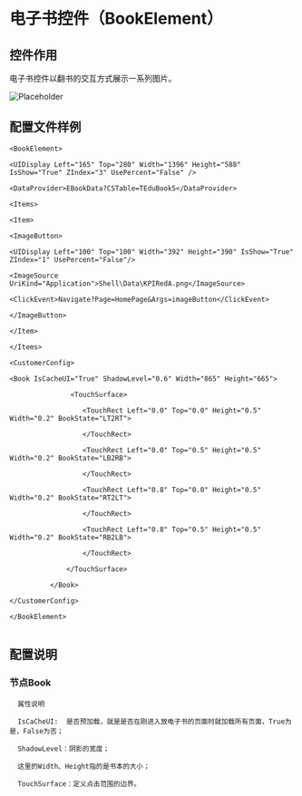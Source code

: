 # 电子书控件（BookElement）

## 控件作用

电子书控件以翻书的交互方式展示一系列图片。

![Placeholder](../../images/BookElement.png)

## 配置文件样例

```
<BookElement>

<UIDisplay Left="165" Top="280" Width="1396" Height="588" IsShow="True" ZIndex="3" UsePercent="False" />

<DataProvider>EBookData?CSTable=TEduBook5</DataProvider>

<Items>

<Item>

<ImageButton>

<UIDisplay Left="100" Top="100" Width="392" Height="390" IsShow="True"  ZIndex="1" UsePercent="False"/>

<ImageSource UriKind="Application">Shell\Data\KPIRedA.png</ImageSource>

<ClickEvent>Navigate?Page=HomePage&Args=imageButton</ClickEvent>

</ImageButton>

</Item>

</Items>

<CustomerConfig>

<Book IsCacheUI="True" ShadowLevel="0.6" Width="865" Height="665">

               <TouchSurface>

                  <TouchRect Left="0.0" Top="0.0" Height="0.5" Width="0.2" BookState="LT2RT">

                  </TouchRect>

                  <TouchRect Left="0.0" Top="0.5" Height="0.5" Width="0.2" BookState="LB2RB">

                  </TouchRect>

                  <TouchRect Left="0.8" Top="0.0" Height="0.5" Width="0.2" BookState="RT2LT">

                  </TouchRect>

                  <TouchRect Left="0.8" Top="0.5" Height="0.5" Width="0.2" BookState="RB2LB">

                  </TouchRect>

              </TouchSurface>

          </Book>

</CustomerConfig>

</BookElement>


```

## 配置说明

### 节点Book

      属性说明

      IsCaCheUI:  是否预加载，就是是否在刚进入放电子书的页面时就加载所有页面，True为是，False为否；

      ShadowLevel：阴影的宽度；

      这里的Width、Height指的是书本的大小；

      TouchSurface：定义点击范围的边界。


